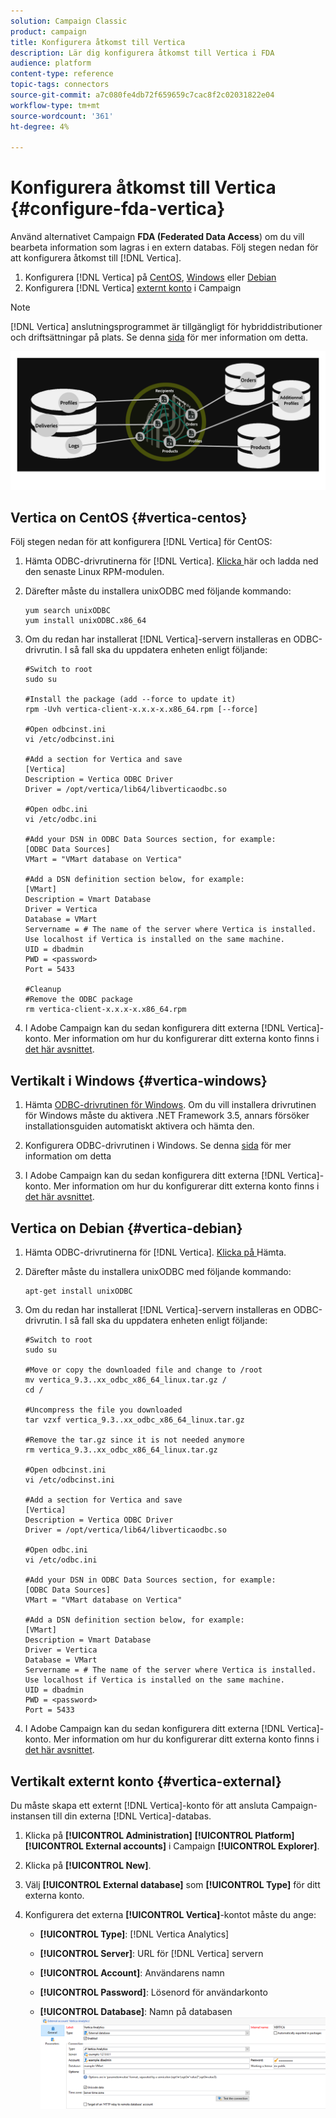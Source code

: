 ```yaml
---
solution: Campaign Classic
product: campaign
title: Konfigurera åtkomst till Vertica
description: Lär dig konfigurera åtkomst till Vertica i FDA
audience: platform
content-type: reference
topic-tags: connectors
source-git-commit: a7c080fe4db72f659659c7cac8f2c02031822e04
workflow-type: tm+mt
source-wordcount: '361'
ht-degree: 4%

---
```



# Konfigurera åtkomst till Vertica {#configure-fda-vertica}

Använd alternativet Campaign **FDA (Federated Data Access**) om du vill bearbeta information som lagras i en extern databas. Följ stegen nedan för att konfigurera åtkomst till [!DNL Vertica].

1. Konfigurera [!DNL Vertica] på [CentOS](#vertica-centos), [Windows](#vertica-windows) eller [Debian](#vertica-debian)
1. Konfigurera [!DNL Vertica] [externt konto](#vertica-external) i Campaign


>[!NOTE]
>
>[!DNL Vertica] anslutningsprogrammet är tillgängligt för hybriddistributioner och driftsättningar på plats. Se denna [sida](../../installation/using/capability-matrix.md) för mer information om detta.

![](assets/snowflake_3.png)

## Vertica on CentOS {#vertica-centos}

Följ stegen nedan för att konfigurera [!DNL Vertica] för CentOS:

1. Hämta ODBC-drivrutinerna för [!DNL Vertica]. [Klicka ](https://www.vertica.com/download/vertica/client-drivers/) här och ladda ned den senaste Linux RPM-modulen.

1. Därefter måste du installera unixODBC med följande kommando:

   ```
   yum search unixODBC
   yum install unixODBC.x86_64
   ```

1. Om du redan har installerat [!DNL Vertica]-servern installeras en ODBC-drivrutin. I så fall ska du uppdatera enheten enligt följande:

   ```
   #Switch to root
   sudo su
   
   #Install the package (add --force to update it)
   rpm -Uvh vertica-client-x.x.x-x.x86_64.rpm [--force]
   
   #Open odbcinst.ini
   vi /etc/odbcinst.ini
   
   #Add a section for Vertica and save
   [Vertica]
   Description = Vertica ODBC Driver
   Driver = /opt/vertica/lib64/libverticaodbc.so
   
   #Open odbc.ini
   vi /etc/odbc.ini
   
   #Add your DSN in ODBC Data Sources section, for example:
   [ODBC Data Sources]
   VMart = "VMart database on Vertica"
   
   #Add a DSN definition section below, for example:
   [VMart]
   Description = Vmart Database
   Driver = Vertica
   Database = VMart
   Servername = # The name of the server where Vertica is installed. Use localhost if Vertica is installed on the same machine.
   UID = dbadmin
   PWD = <password>
   Port = 5433
   
   #Cleanup
   #Remove the ODBC package
   rm vertica-client-x.x.x-x.x86_64.rpm
   ```

1. I Adobe Campaign kan du sedan konfigurera ditt externa [!DNL Vertica]-konto. Mer information om hur du konfigurerar ditt externa konto finns i [det här avsnittet](#vertica-external).

## Vertikalt i Windows {#vertica-windows}

1. Hämta [ODBC-drivrutinen för Windows](https://www.vertica.com/download/vertica/client-drivers/). Om du vill installera drivrutinen för Windows måste du aktivera .NET Framework 3.5, annars försöker installationsguiden automatiskt aktivera och hämta den.

1. Konfigurera ODBC-drivrutinen i Windows. Se denna [sida](https://www.vertica.com/docs/9.2.x/HTML/Content/Authoring/ConnectingToVertica/ClientODBC/SettingUpADSN.htm) för mer information om detta

1. I Adobe Campaign kan du sedan konfigurera ditt externa [!DNL Vertica]-konto. Mer information om hur du konfigurerar ditt externa konto finns i [det här avsnittet](#vertical-external).

## Vertica on Debian {#vertica-debian}

1. Hämta ODBC-drivrutinerna för [!DNL Vertica]. [Klicka på ](https://sfc-repo.snowflakecomputing.com/odbc/linux/latest/index.html) Hämta.

1. Därefter måste du installera unixODBC med följande kommando:

   ```
   apt-get install unixODBC
   ```

1. Om du redan har installerat [!DNL Vertica]-servern installeras en ODBC-drivrutin. I så fall ska du uppdatera enheten enligt följande:

   ```
   #Switch to root
   sudo su
   
   #Move or copy the downloaded file and change to /root
   mv vertica_9.3..xx_odbc_x86_64_linux.tar.gz /
   cd /
   
   #Uncompress the file you downloaded
   tar vzxf vertica_9.3..xx_odbc_x86_64_linux.tar.gz
   
   #Remove the tar.gz since it is not needed anymore
   rm vertica_9.3..xx_odbc_x86_64_linux.tar.gz
   
   #Open odbcinst.ini
   vi /etc/odbcinst.ini
   
   #Add a section for Vertica and save
   [Vertica]
   Description = Vertica ODBC Driver
   Driver = /opt/vertica/lib64/libverticaodbc.so
   
   #Open odbc.ini
   vi /etc/odbc.ini
   
   #Add your DSN in ODBC Data Sources section, for example:
   [ODBC Data Sources]
   VMart = "VMart database on Vertica"
   
   #Add a DSN definition section below, for example:
   [VMart]
   Description = Vmart Database
   Driver = Vertica
   Database = VMart
   Servername = # The name of the server where Vertica is installed. Use localhost if Vertica is installed on the same machine.
   UID = dbadmin
   PWD = <password>
   Port = 5433
   ```

1. I Adobe Campaign kan du sedan konfigurera ditt externa [!DNL Vertica]-konto. Mer information om hur du konfigurerar ditt externa konto finns i [det här avsnittet](#vertica-external).

## Vertikalt externt konto {#vertica-external}

Du måste skapa ett externt [!DNL Vertica]-konto för att ansluta Campaign-instansen till din externa [!DNL Vertica]-databas.

1. Klicka på **[!UICONTROL Administration]** **[!UICONTROL Platform]** **[!UICONTROL External accounts]**  i Campaign **[!UICONTROL Explorer]**.

1. Klicka på **[!UICONTROL New]**.

1. Välj **[!UICONTROL External database]** som **[!UICONTROL Type]** för ditt externa konto.

1. Konfigurera det externa **[!UICONTROL Vertica]**-kontot måste du ange:

   * **[!UICONTROL Type]**: [!DNL Vertica Analytics]

   * **[!UICONTROL Server]**: URL för  [!DNL Vertica] servern

   * **[!UICONTROL Account]**: Användarens namn

   * **[!UICONTROL Password]**: Lösenord för användarkonto

   * **[!UICONTROL Database]**: Namn på databasen
   ![](assets/vertica.png)
